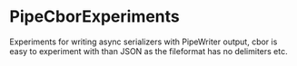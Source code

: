 # PipeCborExperiments
Experiments for writing async serializers with PipeWriter output, cbor is easy to experiment with than JSON as the fileformat has no delimiters etc.
